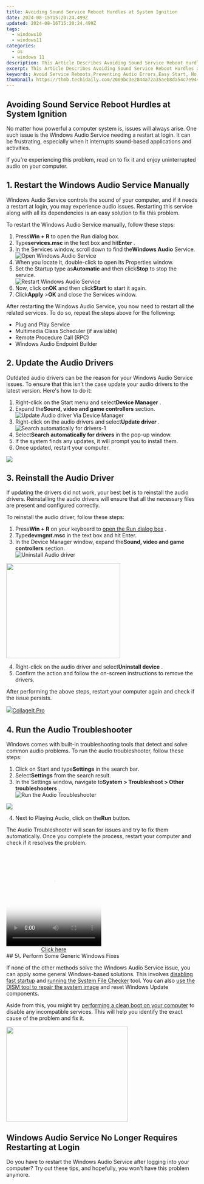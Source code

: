 ```yaml
---
title: Avoiding Sound Service Reboot Hurdles at System Ignition
date: 2024-08-15T15:20:24.499Z
updated: 2024-08-16T15:20:24.499Z
tags:
  - windows10
  - windows11
categories:
  - os
  - windows 11
description: This Article Describes Avoiding Sound Service Reboot Hurdles at System Ignition
excerpt: This Article Describes Avoiding Sound Service Reboot Hurdles at System Ignition
keywords: Avoid Service Reboots,Preventing Audio Errors,Easy Start, No Reboot,Reboot-Free Audio Services,Sound Launch without Hurdles,System Ignition,Seamless Audio Operation
thumbnail: https://thmb.techidaily.com/2009bc3e2844a72a35aeb8da54c7e944a8b3e4812872b9ea8cbcc32ac61bea57.jpg
---
```


## Avoiding Sound Service Reboot Hurdles at System Ignition

 No matter how powerful a computer system is, issues will always arise. One such issue is the Windows Audio Service needing a restart at login. It can be frustrating, especially when it interrupts sound-based applications and activities.

 If you're experiencing this problem, read on to fix it and enjoy uninterrupted audio on your computer.

## 1\. Restart the Windows Audio Service Manually

 Windows Audio Service controls the sound of your computer, and if it needs a restart at login, you may experience audio issues. Restarting this service along with all its dependencies is an easy solution to fix this problem.

To restart the Windows Audio Service manually, follow these steps:

1. Press**Win + R** to open the Run dialog box.
2. Type**services.msc** in the text box and hit**Enter** .
3. In the Services window, scroll down to find the**Windows Audio** Service.  
![Open Windows Audio Service](https://static1.makeuseofimages.com/wordpress/wp-content/uploads/2023/04/open-windows-audio-service.jpg)
4. When you locate it, double-click to open its Properties window.
5. Set the Startup type as**Automatic** and then click**Stop** to stop the service.  
![Restart Windows Audio Service](https://static1.makeuseofimages.com/wordpress/wp-content/uploads/2023/04/restart-windows-audio-service.jpg)
6. Now, click on**OK** and then click**Start** to start it again.
7. Click**Apply** \>**OK** and close the Services window.

 After restarting the Windows Audio Service, you now need to restart all the related services. To do so, repeat the steps above for the following:

* Plug and Play Service
* Multimedia Class Scheduler (if available)
* Remote Procedure Call (RPC)
* Windows Audio Endpoint Builder

## 2\. Update the Audio Drivers

 Outdated audio drivers can be the reason for your Windows Audio Service issues. To ensure that this isn’t the case update your audio drivers to the latest version. Here's how to do it:

1. Right-click on the Start menu and select**Device Manager** .
2. Expand the**Sound, video and game controllers** section.  
![Update Audio driver Via Device Manager](https://static1.makeuseofimages.com/wordpress/wp-content/uploads/2023/04/update-audio-driver-via-device-manager.jpg)
3. Right-click on the audio drivers and select**Update driver** .  
![Search automatically for drivers-1](https://static1.makeuseofimages.com/wordpress/wp-content/uploads/2023/04/search-automatically-for-drivers-1.jpg)
4. Select**Search automatically for drivers** in the pop-up window.
5. If the system finds any updates, it will prompt you to install them.
6. Once updated, restart your computer.

<!-- affiliate ads begin -->
<a href="https://store.massmailsoftware.com/order/checkout.php?PRODS=2069351&QTY=1&AFFILIATE=108875&CART=1"><img src="https://secure.avangate.com/images/merchant/dc87c13749315c7217cdc4ac692e704c/banera_for_partners-24_%282%29.jpg" border="0"></a>
<!-- affiliate ads end -->
## 3\. Reinstall the Audio Driver

 If updating the drivers did not work, your best bet is to reinstall the audio drivers. Reinstalling the audio drivers will ensure that all the necessary files are present and configured correctly.

To reinstall the audio driver, follow these steps:

1. Press**Win + R** on your keyboard to [open the Run dialog box](https://www.makeuseof.com/windows-open-run-command-dialog-box/) .
2. Type**devmgmt.msc** in the text box and hit Enter.
3. In the Device Manager window, expand the**Sound, video and game controllers** section.  
![Uninstall Audio driver](https://static1.makeuseofimages.com/wordpress/wp-content/uploads/2023/04/uninstall-audio-driver.jpg)
<!-- affiliate ads begin -->
<a href="https://caperobbin.sjv.io/c/5597632/2006123/18460" target="_top" id="2006123"><img src="//a.impactradius-go.com/display-ad/18460-2006123" border="0" alt="" width="300" height="250"/></a><img height="0" width="0" src="https://imp.pxf.io/i/5597632/2006123/18460" style="position:absolute;visibility:hidden;" border="0" />
<!-- affiliate ads end -->
4. Right-click on the audio driver and select**Uninstall device** .
5. Confirm the action and follow the on-screen instructions to remove the drivers.

 After performing the above steps, restart your computer again and check if the issue persists.

<!-- affiliate ads begin -->
<a href="https://secure.2checkout.com/order/checkout.php?PRODS=4530091&QTY=1&AFFILIATE=108875&CART=1"><img src="https://www.pearlmountainsoft.com/n_img/product/cit_win/banScrn.jpg" border="0">CollageIt Pro</a>
<!-- affiliate ads end -->
## 4\. Run the Audio Troubleshooter

 Windows comes with built-in troubleshooting tools that detect and solve common audio problems. To run the audio troubleshooter, follow these steps:

1. Click on Start and type**Settings** in the search bar.
2. Select**Settings** from the search result.
3. In the Settings window, navigate to**System > Troubleshoot > Other troubleshooters** .  
![Run the Audio Troubleshooter](https://static1.makeuseofimages.com/wordpress/wp-content/uploads/2023/04/run-the-audio-troubleshooter.jpg)
<!-- affiliate ads begin -->
<a href="https://shop.incomedia.eu/order/checkout.php?PRODS=12730965&QTY=1&AFFILIATE=108875&CART=1"><img src="https://incomedia.eu/files/images/affiliates/w5/03_WBSX5_728x90_red_CTA.jpg" border="0"></a>
<!-- affiliate ads end -->
4. Next to Playing Audio, click on the**Run** button.

 The Audio Troubleshooter will scan for issues and try to fix them automatically. Once you complete the process, restart your computer and check if it resolves the problem.

<!-- affiliate ads begin -->
<span id="1997795">
					<video width="250" height="250" style="cursor:pointer"
           poster="//a.impactradius-go.com/display-clicktoplayimage/1997795.jpeg"
           onclick="if(!this.playClicked){this.play();this.setAttribute('controls',true);this.playClicked=true;}">
	   <source src="//a.impactradius-go.com/display-ad/23621-1997795">
	   <img src="//a.impactradius-go.com/display-clicktoplayimage/1997795.jpeg" style="border: none; height: 100%; width: 100%; object-fit: contain">
	</video>
	<div style="width:250px;text-align:center"><a href="javascript:window.open(decodeURIComponent('https%3A%2F%2Fproteahair.pxf.io%2Fc%2F5597632%2F1997795%2F23621'), '_blank');void(0);">Click here</a></div>
</span>
<img height="0" width="0" src="https://imp.pxf.io/i/5597632/1997795/23621" style="position:absolute;visibility:hidden;" border="0" />
<!-- affiliate ads end -->
## 5\. Perform Some Generic Windows Fixes

 If none of the other methods solve the Windows Audio Service issue, you can apply some general Windows-based solutions. This involves [disabling fast startup](https://www.makeuseof.com/windows-11-turn-on-or-off-fast-startup/) and [running the System File Checker](https://www.makeuseof.com/system-file-checker-sfc-windows/) tool. You can also [use the DISM tool to repair the system image](https://www.makeuseof.com/windows-11-image-repair-scan-shortcuts/) and reset Windows Update components.

 Aside from this, you might try [performing a clean boot on your computer](https://www.makeuseof.com/how-perform-clean-boot-windows-10/) to disable any incompatible services. This will help you identify the exact cause of the problem and fix it.

<!-- affiliate ads begin -->
<a href="https://zonlipartnershipprogram.pxf.io/c/5597632/1821134/17882" target="_top" id="1821134"><img src="//a.impactradius-go.com/display-ad/17882-1821134" border="0" alt="" width="320" height="250"/></a><img height="0" width="0" src="https://imp.pxf.io/i/5597632/1821134/17882" style="position:absolute;visibility:hidden;" border="0" />
<!-- affiliate ads end -->
## Windows Audio Service No Longer Requires Restarting at Login

 Do you have to restart the Windows Audio Service after logging into your computer? Try out these tips, and hopefully, you won't have this problem anymore.


<ins class="adsbygoogle"
     style="display:block"
     data-ad-format="autorelaxed"
     data-ad-client="ca-pub-7571918770474297"
     data-ad-slot="1223367746"></ins>



<ins class="adsbygoogle"
     style="display:block"
     data-ad-client="ca-pub-7571918770474297"
     data-ad-slot="8358498916"
     data-ad-format="auto"
     data-full-width-responsive="true"></ins>






